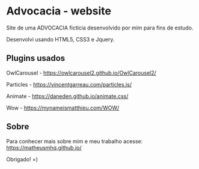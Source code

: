 # Advocacia - website

Site de uma ADVOCACIA fictícia desenvolvido por mim para fins de estudo.

Desenvolvi usando HTML5, CSS3 e Jquery.


## Plugins usados

OwlCarousel - https://owlcarousel2.github.io/OwlCarousel2/

Particles - https://vincentgarreau.com/particles.js/

Animate - https://daneden.github.io/animate.css/

Wow - https://mynameismatthieu.com/WOW/


## Sobre

Para conhecer mais sobre mim e meu trabalho acesse: https://matheusmhq.github.io/

Obrigado! =)
